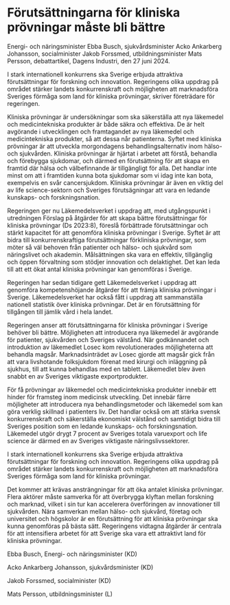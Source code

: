 # Förutsättningarna för kliniska prövningar måste bli bättre

Energi- och näringsminister Ebba Busch, sjukvårdsminister Acko Ankarberg Johansson, socialminister Jakob Forssmed, utbildningsminister Mats Persson, debattartikel, Dagens Industri, den 27 juni 2024.

I stark internationell konkurrens ska Sverige erbjuda attraktiva förutsättningar för forskning och innovation. Regeringens olika uppdrag på området stärker landets konkurrenskraft och möjligheten att marknadsföra Sveriges förmåga som land för kliniska prövningar, skriver företrädare för regeringen.

Kliniska prövningar är undersökningar som ska säkerställa att nya läkemedel och medicintekniska produkter är både säkra och effektiva. De är helt avgörande i utvecklingen och framtagandet av nya läkemedel och medicintekniska produkter, så att dessa når patienterna. Syftet med kliniska prövningar är att utveckla morgondagens behandlingsalternativ inom hälso- och sjukvården. Kliniska prövningar är hjärtat i arbetet att förstå, behandla och förebygga sjukdomar, och därmed en förutsättning för att skapa en framtid där hälsa och välbefinnande är tillgängligt för alla. Det handlar inte minst om att i framtiden kunna bota sjukdomar som vi idag inte kan bota, exempelvis en svår cancersjukdom. Kliniska prövningar är även en viktig del av life science-sektorn och Sveriges förutsägningar att vara en ledande kunskaps- och forskningsnation.

Regeringen ger nu Läkemedelsverket i uppdrag att, med utgångspunkt i utredningen Förslag på åtgärder för att skapa bättre förutsättningar för kliniska prövningar (Ds 2023:8), föreslå förbättrade förutsättningar och stärkt kapacitet för att genomföra kliniska prövningar i Sverige. Syftet är att bidra till konkurrenskraftiga förutsättningar förkliniska prövningar, som möter så väl behoven från patienter och hälso- och sjukvård som näringslivet och akademin. Målsättningen ska vara en effektiv, tillgänglig och öppen förvaltning som stödjer innovation och delaktighet. Det kan leda till att ett ökat antal kliniska prövningar kan genomföras i Sverige.

Regeringen har sedan tidigare gett Läkemedelsverket i uppdrag att genomföra kompetenshöjande åtgärder för att främja kliniska prövningar i Sverige. Läkemedelsverket har också fått i uppdrag att sammanställa nationell statistik över kliniska prövningar. Det är en förutsättning för tillgången till jämlik vård i hela landet.

Regeringen anser att förutsättningarna för kliniska prövningar i Sverige behöver bli bättre. Möjligheten att introducera nya läkemedel är avgörande för patienter, sjukvården och Sveriges välstånd. När godkännandet och introduktion av läkemedlet Losec kom revolutionerades möjligheterna att behandla magsår. Marknadsinträdet av Losec gjorde att magsår gick från att vara livshotande folksjukdom förenat med kirurgi och inläggning på sjukhus, till att kunna behandlas med en tablett. Läkemedlet blev även snabbt en av Sveriges viktigaste exportprodukter.

För få prövningar av läkemedel och medicintekniska produkter innebär ett hinder för framsteg inom medicinsk utveckling. Det innebär färre möjligheter att introducera nya behandlingsmetoder och läkemedel som kan göra verklig skillnad i patienters liv. Det handlar också om att stärka svensk konkurrenskraft och säkerställa ekonomiskt välstånd och samtidigt bidra till Sveriges position som en ledande kunskaps- och forskningsnation. Läkemedel utgör drygt 7 procent av Sveriges totala varuexport och life science är därmed en av Sveriges viktigaste näringslivssektorer.

I stark internationell konkurrens ska Sverige erbjuda attraktiva förutsättningar för forskning och innovation. Regeringens olika uppdrag på området stärker landets konkurrenskraft och möjligheten att marknadsföra Sveriges förmåga som land för kliniska prövningar.

Det kommer att krävas ansträngningar för att öka antalet kliniska prövningar. Flera aktörer måste samverka för att överbrygga klyftan mellan forskning och marknad, vilket i sin tur kan accelerera överföringen av innovationer till sjukvården. Nära samverkan mellan hälso- och sjukvård, företag och universitet och högskolor är en förutsättning för att kliniska prövningar ska kunna genomföras på bästa sätt. Regeringens vidtagna åtgärder är centrala för att intensifiera arbetet för att Sverige ska vara ett attraktivt land för kliniska prövningar.

Ebba Busch, Energi- och näringsminister (KD)

Acko Ankarberg Johansson, sjukvårdsminister (KD)

Jakob Forssmed, socialminister (KD)

Mats Persson, utbildningsminister (L)
